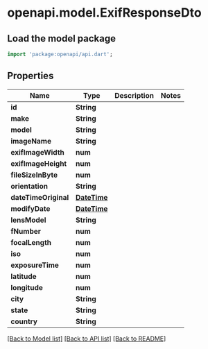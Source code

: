 # openapi.model.ExifResponseDto

## Load the model package
```dart
import 'package:openapi/api.dart';
```

## Properties
Name | Type | Description | Notes
------------ | ------------- | ------------- | -------------
**id** | **String** |  | 
**make** | **String** |  | 
**model** | **String** |  | 
**imageName** | **String** |  | 
**exifImageWidth** | **num** |  | 
**exifImageHeight** | **num** |  | 
**fileSizeInByte** | **num** |  | 
**orientation** | **String** |  | 
**dateTimeOriginal** | [**DateTime**](DateTime.md) |  | 
**modifyDate** | [**DateTime**](DateTime.md) |  | 
**lensModel** | **String** |  | 
**fNumber** | **num** |  | 
**focalLength** | **num** |  | 
**iso** | **num** |  | 
**exposureTime** | **num** |  | 
**latitude** | **num** |  | 
**longitude** | **num** |  | 
**city** | **String** |  | 
**state** | **String** |  | 
**country** | **String** |  | 

[[Back to Model list]](../README.md#documentation-for-models) [[Back to API list]](../README.md#documentation-for-api-endpoints) [[Back to README]](../README.md)


